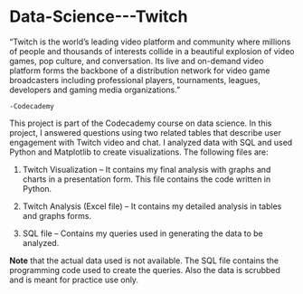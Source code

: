# Data-Science---Twitch

“Twitch is the world’s leading video platform and community where millions of people and thousands of interests collide in a beautiful explosion of video games, pop culture, and conversation. Its live and on-demand video platform forms the backbone of a distribution network for video game broadcasters including professional players, tournaments, leagues, developers and gaming media organizations.” 
<p> </p>

    -Codecademy 

This project is part of the Codecademy course on data science. In this project, I answered questions using two related tables that describe user engagement with Twitch video and chat. I analyzed data with SQL and used Python and Matplotlib to create visualizations. The following files are:

1.	Twitch Visualization – It contains my final analysis with graphs and charts in a presentation form. 	This file contains the code written in Python.

2.	Twitch Analysis (Excel file) – It contains my detailed analysis in tables and graphs forms.

3.	SQL file – Contains my queries used in generating the data to be analyzed.


**Note** that the actual data used is not available. The SQL file contains the programming code used to create the queries. Also the data is scrubbed and is meant for practice use only.

